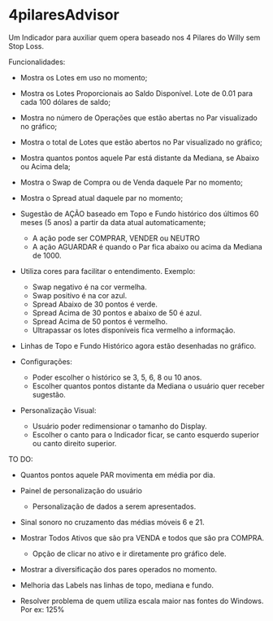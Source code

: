 # 4pilaresAdvisor
Um Indicador para auxiliar quem opera baseado nos 4 Pilares do Willy sem Stop Loss.

Funcionalidades:

* Mostra os Lotes em uso no momento;
* Mostra os Lotes Proporcionais ao Saldo Disponível. Lote de 0.01 para cada 100 dólares de saldo;
* Mostra no número de Operações que estão abertas no Par visualizado no gráfico;
* Mostra o total de Lotes que estão abertos no Par visualizado no gráfico;
* Mostra quantos pontos aquele Par está distante da Mediana, se Abaixo ou Acima dela;
* Mostra o Swap de Compra ou de Venda daquele Par no momento;
* Mostra o Spread atual daquele par no momento;
* Sugestão de AÇÃO baseado em Topo e Fundo histórico dos últimos 60 meses (5 anos) a partir da data atual automaticamente;
  - A ação pode ser COMPRAR, VENDER ou NEUTRO
  - A ação AGUARDAR é quando o Par fica abaixo ou acima da Mediana de 1000.
* Utiliza cores para facilitar o entendimento. Exemplo:
  - Swap negativo é na cor vermelha.
  - Swap positivo é na cor azul.
  - Spread Abaixo de 30 pontos é verde.
  - Spread Acima de 30 pontos e abaixo de 50 é azul.
  - Spread Acima de 50 pontos é vermelho.
  - Ultrapassar os lotes disponíveis fica vermelho a informação.
* Linhas de Topo e Fundo Histórico agora estão desenhadas no gráfico.

* Configurações:
  - Poder escolher o histórico se 3, 5, 6, 8 ou 10 anos.
  - Escolher quantos pontos distante da Mediana o usuário quer receber sugestão.
* Personalização Visual:
  - Usuário poder redimensionar o tamanho do Display.
  - Escolher o canto para o Indicador ficar, se canto esquerdo superior ou canto direito superior.


TO DO:

* Quantos pontos aquele PAR movimenta em média por dia.
* Painel de personalização do usuário
  - Personalização de dados a serem apresentados.

* Sinal sonoro no cruzamento das médias móveis 6 e 21.
* Mostrar Todos Ativos que são pra VENDA e todos que são pra COMPRA.
  - Opção de clicar no ativo e ir diretamente pro gráfico dele.
* Mostrar a diversificação dos pares operados no momento.
* Melhoria das Labels nas linhas de topo, mediana e fundo.
* Resolver problema de quem utiliza escala maior nas fontes do Windows. Por ex: 125%
